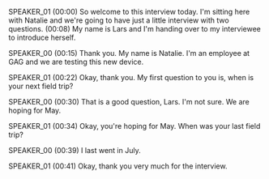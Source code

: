 
SPEAKER_01
(00:00) So welcome to this interview today. I'm sitting here with Natalie and we're going to have just a little interview with two questions.
(00:08) My name is Lars and I'm handing over to my interviewee to introduce herself.

SPEAKER_00
(00:15) Thank you. My name is Natalie. I'm an employee at GAG and we are testing this new device.

SPEAKER_01
(00:22) Okay, thank you. My first question to you is, when is your next field trip?

SPEAKER_00
(00:30) That is a good question, Lars. I'm not sure. We are hoping for May.

SPEAKER_01
(00:34) Okay, you're hoping for May. When was your last field trip?

SPEAKER_00
(00:39) I last went in July.

SPEAKER_01
(00:41) Okay, thank you very much for the interview.